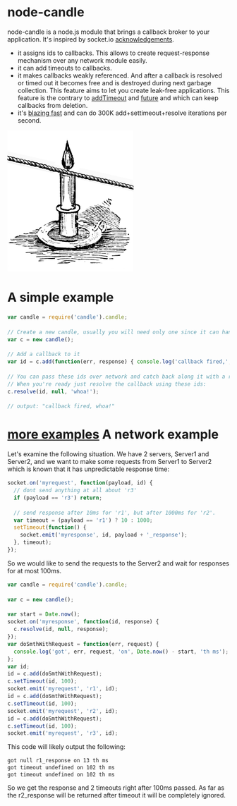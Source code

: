 node-candle
===========

node-candle is a node.js module that brings a callback broker to your application. It's inspired by socket.io <a href="https://github.com/learnboost/socket.io/#getting-acknowledgements">acknowledgements</a>.
 * it assigns ids to callbacks. This allows to create request-response mechanism over any network module easily.
 * it can add timeouts to callbacks.
 * it makes callbacks weakly referenced. And after a callback is resolved or timed out it becomes free and is destroyed during next garbage collection. This feature aims to let you create leak-free applications. This feature is the contrary to <a href="https://github.com/temsa/addTimeout">addTimeout</a> and <a href="https://github.com/coolaj86/futures/tree/v2.0/future">future</a> and which can keep callbacks from deletion.
 * it's <a href="https://github.com/AlexeyKupershtokh/node-candle/tree/master/benchmark">blazing fast</a> and can do 300K add+settimeout+resolve iterations per second.

![](https://github.com/AlexeyKupershtokh/node-candle/raw/master/assets/candle.png)

A simple example
================

```javascript
var candle = require('candle').candle;

// Create a new candle, usually you will need only one since it can handle many callbacks.
var c = new candle();

// Add a callback to it
var id = c.add(function(err, response) { console.log('callback fired,', response); })

// You can pass these ids over network and catch back along it with a response.
// When you're ready just resolve the callback using these ids:
c.resolve(id, null, 'whoa!');

// output: "callback fired, whoa!"
```
<a href="https://github.com/AlexeyKupershtokh/node-candle/tree/master/examples">more examples</a>
A network example
=================

Let's examine the following situation. We have 2 servers, Server1 and Server2, and we want to make some requests from Server1 to Server2 which is known that it has unpredictable response time:
```javascript
socket.on('myrequest', function(payload, id) {
  // dont send anything at all about 'r3'
  if (payload == 'r3') return;

  // send response after 10ms for 'r1', but after 1000ms for 'r2'.
  var timeout = (payload == 'r1') ? 10 : 1000;
  setTimeout(function() {
    socket.emit('myresponse', id, payload + '_response');
  }, timeout);
});
```
So we would like to send the requests to the Server2 and wait for responses for at most 100ms.
```javascript
var candle = require('candle').candle;

var c = new candle();

var start = Date.now();
socket.on('myresponse', function(id, response) {
  c.resolve(id, null, response);
});
var doSmthWithRequest = function(err, request) {
  console.log('got', err, request, 'on', Date.now() - start, 'th ms');
};
var id;
id = c.add(doSmthWithRequest);
c.setTimeout(id, 100);
socket.emit('myrequest', 'r1', id);
id = c.add(doSmthWithRequest);
c.setTimeout(id, 100);
socket.emit('myrequest', 'r2', id);
id = c.add(doSmthWithRequest);
c.setTimeout(id, 100);
socket.emit('myrequest', 'r3', id);
```
This code will likely output the following:
```
got null r1_response on 13 th ms
got timeout undefined on 102 th ms
got timeout undefined on 102 th ms
```
So we get the response and 2 timeouts right after 100ms passed.
As far as the r2_response will be returned after timeout it will be completely ignored.

